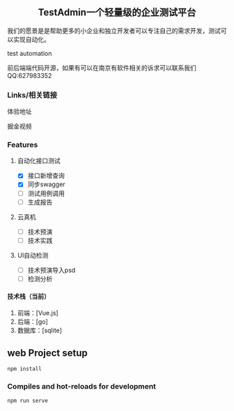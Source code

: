 <h2 align="center">
TestAdmin一个轻量级的企业测试平台
</h2>
<p>
我们的愿景是是帮助更多的小企业和独立开发者可以专注自己的需求开发，测试可以实现自动化。
</p>
<p>
test automation
</p>
<p>
前后端端代码开源，如果有可以在南京有软件相关的诉求可以联系我们QQ:627983352
</p>

### Links/相关链接

体验地址 

掘金视频 

### Features

1. 自动化接口测试

   - [x] 接口新增查询
   - [x] 同步swagger
   - [ ] 测试用例调用
   - [ ] 生成报告

2. 云真机

   - [ ] 技术预演
   - [ ] 技术实践

3. UI自动检测

   - [ ] 技术预演导入psd
   - [ ] 检测分析

#### 技术栈（当前）

1. 前端：[Vue.js]
2. 后端：[go]
3. 数据库：[sqlite]

## web Project setup

```
npm install
```
### Compiles and hot-reloads for development

```
npm run serve
```
